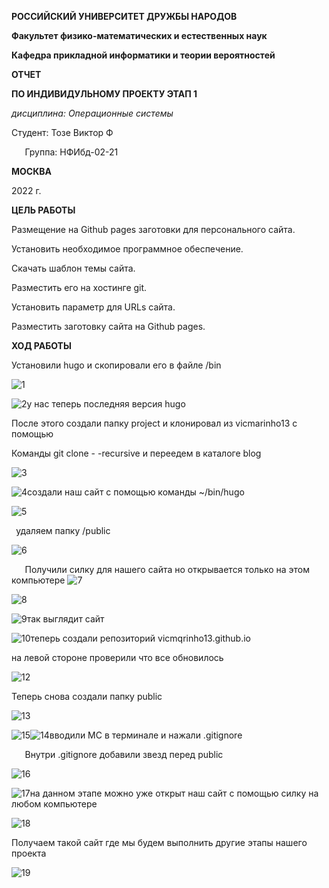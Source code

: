 ﻿**РОССИЙСКИЙ УНИВЕРСИТЕТ ДРУЖБЫ НАРОДОВ**

**Факультет физико-математических и естественных наук**

**Кафедра прикладной информатики и теории вероятностей**





**ОТЧЕТ** 

**ПО ИНДИВИДУЛЬНОМУ ПРОЕКТУ ЭТАП 1**

*дисциплина:	Операционные системы*	 









Студент:  Тозе Виктор Ф                                   

`	`Группа: НФИбд-02-21                                      







**МОСКВА**

2022	 г.

**ЦЕЛЬ РАБОТЫ**

Размещение на Github pages заготовки для персонального сайта.

Установить необходимое программное обеспечение.

Скачать шаблон темы сайта.

Разместить его на хостинге git.

Установить параметр для URLs сайта.

Разместить заготовку сайта на Github pages.

**ХОД РАБОТЫ**

Установили hugo и скопировали его в файле /bin

![](1.png "1")

![](2.png "2")у нас теперь последняя версия hugo







После этого создали папку project и клонировал из vicmarinho13 с помощью

Команды git clone - -recursive  и переедем  в каталоге blog

![](3.png "3")











![](4.png "4")создали наш сайт с помощью команды ~/bin/hugo 















![](5.png "5")










` `удаляем папку /public

![](6.png "6")



















`	`Получили силку для нашего сайта но открывается только на этом компьютере 	![](7.png "7")













![](8.png "8")

![](9.png "9")так выглядит сайт 













![](10.png "10")теперь создали репозиторий vicmqrinho13.github.io



на левой стороне проверили что все обновилось 

![](11.png "12")






Теперь снова создали папку public 

![](12.png "13")















![](13.png "15")![](14.png "14")вводили МС в терминале и нажали .gitignore














`	`Внутри .gitignore добавили звезд перед public







![](15.png "16")







![](16.png "17")на данном этапе можно уже открыт наш сайт с помощью силку на любом компьютере 














![](17.png "18")









Получаем такой сайт где мы будем выполнить другие этапы нашего проекта

![](18.png "19")
